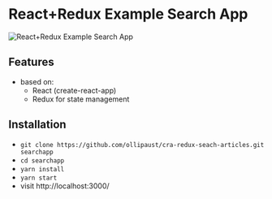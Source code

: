 # React+Redux Example Search App

![React+Redux Example Search App](https://res.cloudinary.com/opco-studio/image/upload/v1607501723/chrome-capture_revoig.gif)

## Features

* based on:
  * React (create-react-app)
  * Redux for state management

## Installation

* `git clone https://github.com/ollipaust/cra-redux-seach-articles.git searchapp`
* `cd searchapp`
* `yarn install`
* `yarn start`
* visit http://localhost:3000/
